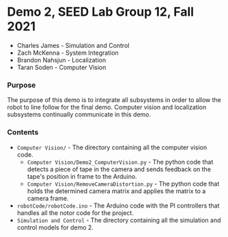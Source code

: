 # Demo 2, SEED Lab Group 12, Fall 2021
* Charles James - Simulation and Control
* Zach McKenna - System Integration
* Brandon Nahsjun - Localization
* Taran Soden - Computer Vision

### Purpose
The purpose of this demo is to integrate all subsystems in order to allow the robot to line follow for the final demo. Computer vision and localization subsystems continually communicate in this demo.  

### Contents
* `Computer Vision/` - The directory containing all the computer vision code. 
  * `Computer Vision/Demo2_ComputerVision.py` - The python code that detects a piece of tape in the camera and sends feedback on the tape's position in frame to the Arduino.
  * `Computer Vision/RemoveCameraDistortion.py` - The python code that holds the determined camera matrix and applies the matrix to a camera frame.
* `robotCode/robotCode.ino` - The Arduino code with the PI controllers that handles all the notor code for the project.
* `Simulation and Control` - The directory containing all the simulation and control models for demo 2.
